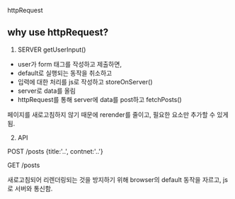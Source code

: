 httpRequest

## why use httpRequest?

1. SERVER
getUserInput()
- user가 form 태그를 작성하고 제출하면,
- default로 실행되는 동작을 취소하고 
- 입력에 대한 처리를 js로 작성하고
storeOnServer()
- server로 data를 올림
- httpRequest를 통해 server에 data를 post하고
fetchPosts()

페이지를 새로고침하지 않기 때문에
rerender를 줄이고, 필요한 요소만 추가할 수 있게 됨.

2. API

POST /posts
{title:'..', contnet:'..'}

GET /posts

새로고침되어 리렌더링되는 것을 방지하기 위해
browser의 default 동작을 자르고,
js로 서버와 통신함.
